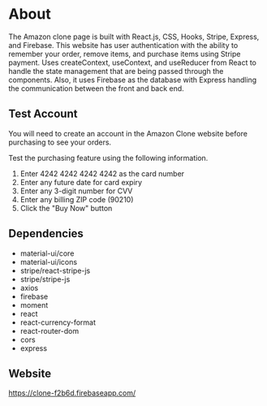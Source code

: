 # About

The Amazon clone page is built with React.js, CSS, Hooks, Stripe, Express, and Firebase. This website has user authentication with the ability to remember your order, remove items, and purchase items using Stripe payment. Uses createContext, useContext, and useReducer from React to handle the state management that are being passed through the components. Also, it uses Firebase as the database with Express handling the communication between the front and back end. 


## Test Account
You will need to create an account in the Amazon Clone website before purchasing to see your orders.

Test the purchasing feature using the following information.

1. Enter 4242 4242 4242 4242 as the card number
2. Enter any future date for card expiry
3. Enter any 3-digit number for CVV
4. Enter any billing ZIP code (90210)
5. Click the "Buy Now" button

## Dependencies

- material-ui/core
- material-ui/icons
- stripe/react-stripe-js
- stripe/stripe-js
- axios
- firebase
- moment
- react
- react-currency-format
- react-router-dom
- cors
- express

## Website 
https://clone-f2b6d.firebaseapp.com/
